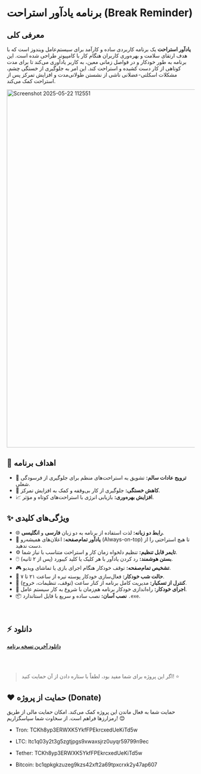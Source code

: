 # برنامه یادآور استراحت (Break Reminder)

## معرفی کلی
**یادآور استراحت** یک برنامه کاربردی ساده و کارآمد برای سیستم‌عامل ویندوز است که با هدف ارتقای سلامت و بهره‌وری کاربران هنگام کار با کامپیوتر طراحی شده است. این برنامه به طور خودکار و در فواصل زمانی معین، به کاربر یادآوری می‌کند تا برای مدت کوتاهی از کار دست کشیده و استراحت کند. این امر به جلوگیری از خستگی چشم، مشکلات اسکلتی-عضلانی ناشی از نشستن طولانی‌مدت و افزایش تمرکز پس از استراحت کمک می‌کند.


<img width="957" alt="Screenshot 2025-05-22 112551"  src="https://github.com/user-attachments/assets/33be2c49-8ad9-42fd-839b-d783974e549f" />



## 🎯 اهداف برنامه

-   🌱 **ترویج عادات سالم:** تشویق به استراحت‌های منظم برای جلوگیری از فرسودگی شغلی.
-   🔋 **کاهش خستگی:** جلوگیری از کار بی‌وقفه و کمک به افزایش تمرکز.
-   📈 **افزایش بهره‌وری:** بازیابی انرژی با استراحت‌های کوتاه و مؤثر.

## ✨ ویژگی‌های کلیدی

-   🌐 **رابط دو زبانه:** لذت استفاده از برنامه به دو زبان **فارسی** و **انگلیسی**.
-   🎨 **یادآور تمام‌صفحه:** اعلان‌های همیشه‌رو (Always-on-top) تا هیچ استراحتی را از دست ندهید.
-   ⚙️ **تایمر قابل تنظیم:** تنظیم دلخواه زمان کار و استراحت متناسب با نیاز شما.
-   🖱️ **بستن هوشمند:** رد کردن یادآور با هر کلیک یا کلید کیبورد (پس از ۲ ثانیه).
-   🎮 **تشخیص تمام‌صفحه:** توقف خودکار هنگام اجرای بازی یا تماشای ویدیو.
-   🌙 **حالت شب خودکار:** فعال‌سازی خودکار پوسته تیره از ساعت ۲۱ تا ۷.
-   🔔 **کنترل از تسکبار:** مدیریت کامل برنامه از کنار ساعت (توقف، تنظیمات، خروج).
-   🚀 **اجرای خودکار:** راه‌اندازی خودکار برنامه هم‌زمان با شروع به کار سیستم عامل.
-   📦 **نصب آسان:** نصب ساده و سریع با فایل استاندارد `.exe`.

<br>

## ⚡ دانلود

[**دانلود آخرین نسخه برنامه**](https://github.com/iaghapour/BreakReminder/releases)

<br>
<br>

> اگر این پروژه برای شما مفید بود، لطفاً با ستاره دادن از آن حمایت کنید! ⭐

## ❤️ حمایت از پروژه (Donate)

حمایت شما به فعال ماندن این پروژه کمک می‌کند. امکان حمایت مالی از طریق رمزارزها فراهم است. از سخاوت شما سپاسگزاریم! 😊

* Tron:
TCKh8yp3ERWXK5YkfFPEkrcxedUeKiTd5w

* LTC:
ltc1q03y2t3g5zgtjpgs9xwaxsjrz0uyqr59799n9ec

* Tether:
TCKh8yp3ERWXK5YkfFPEkrcxedUeKiTd5w

* Bitcoin:
bc1qpkgkzuzeg9kzs42xft2a69tpxcrxk2y47ap607

